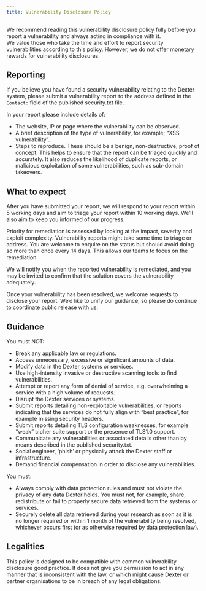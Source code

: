 ```yaml
---
title: Vulnerability Disclosure Policy
---
```


We recommend reading this vulnerability disclosure policy fully before you report a vulnerability and always acting in compliance with it.<br/>
We value those who take the time and effort to report security vulnerabilities according to this policy. However, we do not offer monetary rewards for vulnerability disclosures.

## Reporting

If you believe you have found a security vulnerability relating to the Dexter system, please submit a vulnerability report to the address defined in the `Contact:` field of the published security.txt file.

In your report please include details of:
- The website, IP or page where the vulnerability can be observed.
- A brief description of the type of vulnerability, for example; “XSS vulnerability”.
- Steps to reproduce. These should be a benign, non-destructive, proof of concept. This helps to ensure that the report can be triaged quickly and accurately. It also reduces the likelihood of duplicate reports, or malicious exploitation of some vulnerabilities, such as sub-domain takeovers.

## What to expect

After you have submitted your report, we will respond to your report within 5 working days and aim to triage your report within 10 working days. We’ll also aim to keep you informed of our progress.

Priority for remediation is assessed by looking at the impact, severity and exploit complexity. Vulnerability reports might take some time to triage or address. You are welcome to enquire on the status but should avoid doing so more than once every 14 days. This allows our teams to focus on the remediation.

We will notify you when the reported vulnerability is remediated, and you may be invited to confirm that the solution covers the vulnerability adequately.

Once your vulnerability has been resolved, we welcome requests to disclose your report. We’d like to unify our guidance, so please do continue to coordinate public release with us.

## Guidance

You must NOT:

- Break any applicable law or regulations.
- Access unnecessary, excessive or significant amounts of data.
- Modify data in the Dexter systems or services.
- Use high-intensity invasive or destructive scanning tools to find vulnerabilities.
- Attempt or report any form of denial of service, e.g. overwhelming a service with a high volume of requests.
- Disrupt the Dexter services or systems.
- Submit reports detailing non-exploitable vulnerabilities, or reports indicating that the services do not fully align with “best practice”, for example missing security headers.
- Submit reports detailing TLS configuration weaknesses, for example “weak” cipher suite support or the presence of TLS1.0 support.
- Communicate any vulnerabilities or associated details other than by means described in the published security.txt.
- Social engineer, ‘phish’ or physically attack the Dexter staff or infrastructure.
- Demand financial compensation in order to disclose any vulnerabilities.

You must:

- Always comply with data protection rules and must not violate the privacy of any data Dexter holds. You must not, for example, share, redistribute or fail to properly secure data retrieved from the systems or services.
- Securely delete all data retrieved during your research as soon as it is no longer required or within 1 month of the vulnerability being resolved, whichever occurs first (or as otherwise required by data protection law).

## Legalities

This policy is designed to be compatible with common vulnerability disclosure good practice. It does not give you permission to act in any manner that is inconsistent with the law, or which might cause Dexter or partner organisations to be in breach of any legal obligations.
